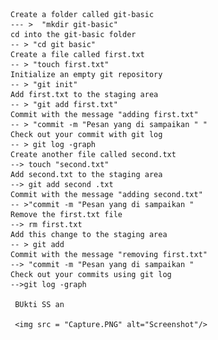     Create a folder called git-basic 
    --- >  "mkdir git-basic"
    cd into the git-basic folder
    -- > "cd git basic" 
    Create a file called first.txt
    -- > "touch first.txt"
    Initialize an empty git repository 
    -- > "git init"
    Add first.txt to the staging area 
    -- > "git add first.txt"
    Commit with the message "adding first.txt" 
    -- > "commit -m "Pesan yang di sampaikan " "
    Check out your commit with git log 
    -- > git log -graph
    Create another file called second.txt
    --> touch "second.txt"
    Add second.txt to the staging area
    --> git add second .txt
    Commit with the message "adding second.txt" 
    -- >"commit -m "Pesan yang di sampaikan "
    Remove the first.txt file  
    --> rm first.txt
    Add this change to the staging area 
    -- > git add
    Commit with the message "removing first.txt" 
    --> "commit -m "Pesan yang di sampaikan "
    Check out your commits using git log  
    -->git log -graph
    
     BUkti SS an 
     
     <img src = "Capture.PNG" alt="Screenshot"/>
    
